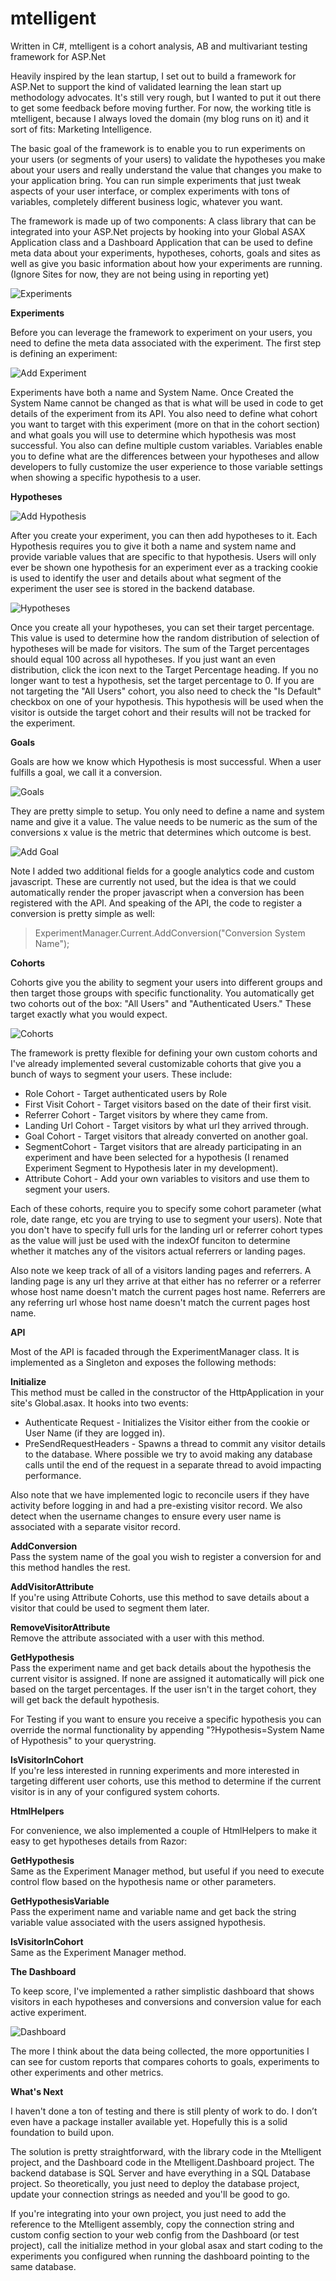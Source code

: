 mtelligent
==========

Written in C#, mtelligent is a cohort analysis, AB and multivariant testing framework for ASP.Net

Heavily inspired by the lean startup, I set out to build a framework for ASP.Net to support the kind of validated learning   the lean start up methodology advocates. It's still very rough, but I wanted to put it out there to get some feedback before moving further. For now, the working title is mtelligent, because I always loved the domain (my blog runs on it) and it sort of fits: Marketing Intelligence.

The basic goal of the framework is to enable you to run experiments on your users (or segments of your users) to validate the hypotheses  you make about your users and really understand the value that changes you make to your application bring. You can run simple experiments that just tweak aspects of your user interface, or complex experiments with tons of variables, completely different business logic, whatever you want.  

The framework is made up of two components: A class library that can be integrated into your ASP.Net projects by hooking into your Global ASAX Application class and a Dashboard Application that can be used to define meta data about your experiments, hypotheses, cohorts, goals and sites as well as give you basic information about how your experiments are running. (Ignore Sites for now, they are not being using in reporting yet)


![Experiments](https://raw2.github.com/mtelligent/mtelligent/master/screenshots/experiments.png)

**Experiments**

Before you can leverage the framework to experiment on your users, you need to define the meta data associated with the experiment. The first step is defining an experiment:


![Add Experiment](https://raw2.github.com/mtelligent/mtelligent/master/screenshots/AddExperiment.png)

Experiments have both a name and System Name. Once Created the System Name cannot be changed as that is what will be used in code to get details of the experiment from its API. You also need to define what cohort you want to target with this experiment (more on that in the cohort section) and what goals you will use to determine which hypothesis was most successful. You also can define multiple custom variables. Variables enable you to define what are the differences between your hypotheses and allow developers to fully customize the user experience to those variable settings when showing a specific hypothesis to a user.

**Hypotheses**

![Add Hypothesis](https://raw2.github.com/mtelligent/mtelligent/master/screenshots/AddHypothesis.png)

After you create your experiment, you can then add hypotheses to it. Each Hypothesis requires you to give it both a name and system name and provide variable values that are specific to that hypothesis. Users will only ever be shown one hypothesis for an experiment ever as a tracking cookie is used to identify the user and details about what segment of the experiment the user see is stored in the backend database. 

![Hypotheses](https://raw2.github.com/mtelligent/mtelligent/master/screenshots/Hypotheses.png)


Once you create all your hypotheses, you can set their target percentage. This value is used to determine how the random distribution of selection of hypotheses will be made for visitors. The sum of the Target percentages should equal 100 across all hypotheses. If you just want an even distribution, click the icon next to the Target Percentage heading. If you no longer want to test a hypothesis, set the target percentage to 0. If you are not targeting the "All Users" cohort, you also need to check the "Is Default" checkbox on one of your hypothesis. This hypothesis will be used when the visitor is outside the target cohort and their results will not be tracked for the experiment. 

**Goals**

Goals are how we know which Hypothesis is most successful.  When a user fulfills a goal, we call it a conversion.

![Goals](https://raw2.github.com/mtelligent/mtelligent/master/screenshots/Goals.png)

They are pretty simple to setup. You only need to define a name and system name and give it a value. The value needs to be numeric as the sum of the conversions x value is the metric that determines which outcome is best.

![Add Goal](https://raw2.github.com/mtelligent/mtelligent/master/screenshots/AddGoal.png)

Note I added two additional fields for a google analytics code and custom javascript. These are currently not used, but the idea is that we could automatically render the proper javascript when a conversion has been registered with the API. And speaking of the API, the code to register a conversion is pretty simple as well:

> ExperimentManager.Current.AddConversion("Conversion System Name");

**Cohorts**

Cohorts give you the ability to segment your users into different groups and then target those groups with specific functionality. You automatically get two cohorts out of the box: "All Users" and "Authenticated Users." These target exactly what you would expect.


![Cohorts](https://raw2.github.com/mtelligent/mtelligent/master/screenshots/Cohorts.png)

The framework is pretty flexible for defining your own custom cohorts and I've already implemented several customizable cohorts that give you a bunch of ways to segment your users. These include:

- Role Cohort - Target authenticated users by Role
- First Visit Cohort - Target visitors based on the date of their first visit.
- Referrer Cohort - Target visitors by where they came from.
- Landing Url Cohort - Target visitors by what url they arrived through.
- Goal Cohort - Target visitors that already converted on another goal.
- SegmentCohort - Target visitors that are already participating in an experiment and have been selected for a hypothesis (I renamed Experiment Segment to Hypothesis later in my development).
- Attribute Cohort - Add your own variables to visitors and use them to segment your users. 

Each of these cohorts, require you to specify some cohort parameter (what role, date range, etc you are trying to use to segment your users). Note that you don't have to specify full urls for the landing url or referrer cohort types as the value will just be used with the indexOf funciton to determine whether it matches any of the visitors actual referrers or landing pages. 

Also note we keep track of all of a visitors landing pages and referrers. A landing page is any url they arrive at that either has no referrer or a referrer whose host name doesn't match the current pages host name. Referrers are any referring url whose host name doesn't match the current pages host name. 

**API**

Most of the API is facaded through the ExperimentManager class. It is implemented as a Singleton and exposes the following methods:

**Initialize**<br/> 
This method must be called in the constructor of the HttpApplication in your site's Global.asax. It hooks into two events: 
- Authenticate Request - Initializes the Visitor either from the cookie or User Name (if they are logged in). 
- PreSendRequestHeaders - Spawns a thread to commit any visitor details to the database. Where possible we try to avoid making any database calls until the end of the request in a separate thread to avoid impacting performance.

Also note that we have implemented logic to reconcile users if they have activity before logging in and had a pre-existing visitor record. We also detect when the username changes to ensure every user name is associated with a separate visitor record.

**AddConversion**<br/> 
Pass the system name of the goal you wish to register a conversion for and this method handles the rest.

**AddVisitorAttribute**<br/> 
If you're using Attribute Cohorts, use this method to save details about a visitor that could be used to segment them later.

**RemoveVisitorAttribute**<br/> 
Remove the attribute associated with a user with this method.

**GetHypothesis**<br/> 
Pass the experiment name and get back details about the hypothesis the current visitor is assigned. If none are assigned it automatically will pick one based on the target percentages. If the user isn't in the target cohort, they will get back the default hypothesis. 

For Testing if you want to ensure you receive a specific hypothesis you can override the normal functionality by appending "?Hypothesis=System Name of Hypothesis" to your querystring.

**IsVisitorInCohort**<br/> 
If you're less interested in running experiments and more interested in targeting different user cohorts, use this method to determine if the current visitor is in any of your configured system cohorts. 

**HtmlHelpers**

For convenience, we also implemented a couple of HtmlHelpers to make it easy to get hypotheses details from Razor:

**GetHypothesis**<br/> 
Same as the Experiment Manager method, but useful if you need to execute control flow based on the hypothesis name or other parameters.

**GetHypothesisVariable**<br/> 
Pass the experiment name and variable name and get back the string variable value associated with the users assigned hypothesis.

**IsVisitorInCohort**<br/> 
Same as the Experiment Manager method.

**The Dashboard**

To keep score, I've implemented a rather simplistic dashboard that shows visitors in each hypotheses and conversions and conversion value for each active experiment.

![Dashboard](https://raw2.github.com/mtelligent/mtelligent/master/screenshots/Dashboard.png)

The more I think about the data being collected, the more opportunities I can see for custom reports that compares cohorts to goals, experiments to other experiments and other metrics. 

**What's Next**

I haven't done a ton of testing and there is still plenty of work to do. I don’t even have a package installer available yet. Hopefully this is a solid foundation to build upon.

The solution is pretty straightforward, with the library code in the Mtelligent project, and the Dashboard code in the Mtelligent.Dashboard project. The backend database is SQL Server and have everything in a SQL Database project.  So theoretically, you just need to deploy the database project, update your connection strings as needed and you'll be good to go. 

If you're integrating into your own project, you just need to add the reference to the Mtelligent assembly, copy the connection string and custom config section to your web config from the Dashboard (or test project), call the initialize method in your global asax and start coding to the experiments you configured when running the dashboard pointing to the same database.



